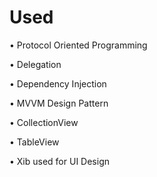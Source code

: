 # Used
• Protocol Oriented Programming 

• Delegation

• Dependency Injection 

• MVVM Design Pattern

• CollectionView

• TableView 

• Xib used for UI Design



